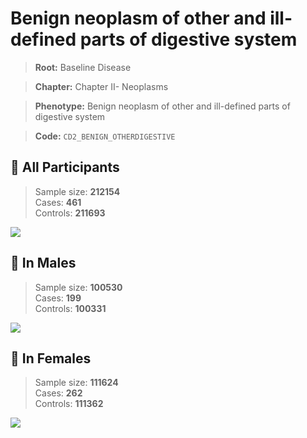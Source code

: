 # Benign neoplasm of other and ill-defined parts of digestive system

> **Root:** Baseline Disease  

> **Chapter:** Chapter II- Neoplasms  

> **Phenotype:** Benign neoplasm of other and ill-defined parts of digestive system  

> **Code:** `CD2_BENIGN_OTHERDIGESTIVE`

## 🧪 All Participants  
> Sample size: **212154**  
> Cases: **461**  
> Controls: **211693**
<img src="/Disease/Figures/ALL/Incidence/CD2_BENIGN_OTHERDIGESTIVE.png"/>
<CsvTable src="/Disease/Data/ALL/Incidence/COX_CD2_BENIGN_OTHERDIGESTIVE.csv" label="🔍 View full results" />

## 👨 In Males  
> Sample size: **100530**  
> Cases: **199**  
> Controls: **100331**
<img src="/Disease/Figures/Male/Incidence/CD2_BENIGN_OTHERDIGESTIVE.png"/>
<CsvTable src="/Disease/Data/Male/Incidence/COX_CD2_BENIGN_OTHERDIGESTIVE.csv" label="🔍 View full results" />

## 👩 In Females  
> Sample size: **111624**  
> Cases: **262**  
> Controls: **111362**
<img src="/Disease/Figures/Female/Incidence/CD2_BENIGN_OTHERDIGESTIVE.png"/>
<CsvTable src="/Disease/Data/Female/Incidence/COX_CD2_BENIGN_OTHERDIGESTIVE.csv" label="🔍 View full results" />
